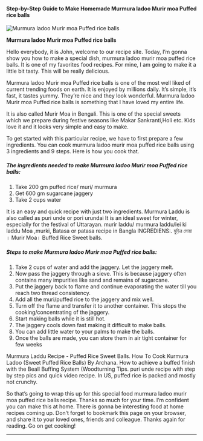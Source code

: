             

#### Step-by-Step Guide to Make Homemade Murmura ladoo Murir moa Puffed rice balls

![Murmura ladoo Murir moa Puffed rice balls](https://img-global.cpcdn.com/recipes/18984145058c7279/751x532cq70/murmura-ladoo-murir-moa-puffed-rice-balls-recipe-main-photo.jpg)

**Murmura ladoo Murir moa Puffed rice balls**

Hello everybody, it is John, welcome to our recipe site. Today, I’m gonna show you how to make a special dish, murmura ladoo murir moa puffed rice balls. It is one of my favorites food recipes. For mine, I am going to make it a little bit tasty. This will be really delicious.

Murmura ladoo Murir moa Puffed rice balls is one of the most well liked of current trending foods on earth. It is enjoyed by millions daily. It’s simple, it’s fast, it tastes yummy. They’re nice and they look wonderful. Murmura ladoo Murir moa Puffed rice balls is something that I have loved my entire life.

It is also called Murir Moa in Bengali. This is one of the special sweets which we prepare during festive seasons like Makar Sankranti,Holi etc. Kids love it and it looks very simple and easy to make.

To get started with this particular recipe, we have to first prepare a few ingredients. You can cook murmura ladoo murir moa puffed rice balls using 3 ingredients and 9 steps. Here is how you cook that.

##### The ingredients needed to make Murmura ladoo Murir moa Puffed rice balls:

1.  Take 200 gm puffed rice/ muri/ murmura
2.  Get 600 gm sugarcane jaggery
3.  Take 2 cups water

It is an easy and quick recipe with just two ingredients. Murmura Laddu is also called as puri unde or pori urundai It is an ideal sweet for winter, especially for the festival of Uttarayan. murir laddu/ murmura laddu/lei ki laddu Moa ,murki, Batasa or patasa recipe in Bangla INGREDIENS:. মুড়ির মোয়া । Murir Moa। Buffed Rice Sweet balls.

##### Steps to make Murmura ladoo Murir moa Puffed rice balls:

1.  Take 2 cups of water and add the jaggery. Let the jaggery melt.
2.  Now pass the jaggery through a sieve. This is because jaggery often contains many impurities like sand and remains of sugarcane.
3.  Put the jaggery back to flame and continue evaporating the water till you reach two thread consistency.
4.  Add all the muri/puffed rice to the jaggery and mix well.
5.  Turn off the flame and transfer it to another container. This stops the cooking/concentrating of the jaggery.
6.  Start making balls while it is still hot.
7.  The jaggery cools down fast making it difficult to make balls.
8.  You can add little water to your palms to make the balls.
9.  Once the balls are made, you can store them in air tight container for few weeks

Murmura Laddu Recipe - Puffed Rice Sweet Balls. How To Cook Kurmura Ladoo (Sweet Puffed Rice Balls) By Archana. How to achieve a buffed finish with the Beall Buffing System (Woodturning Tips. puri unde recipe with step by step pics and quick video recipe. In US, puffed rice is packed and mostly not crunchy.

So that’s going to wrap this up for this special food murmura ladoo murir moa puffed rice balls recipe. Thanks so much for your time. I’m confident you can make this at home. There is gonna be interesting food at home recipes coming up. Don’t forget to bookmark this page on your browser, and share it to your loved ones, friends and colleague. Thanks again for reading. Go on get cooking!

* * *